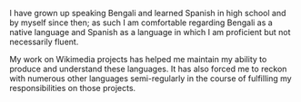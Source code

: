 I have grown up speaking Bengali and learned Spanish in high school and by myself since then; as such I am comfortable regarding Bengali as a native language and Spanish as a language in which I am proficient but not necessarily fluent.

My work on Wikimedia projects has helped me maintain my ability to produce and understand these languages. It has also forced me to reckon with numerous other languages semi-regularly in the course of fulfilling my responsibilities on those projects.

